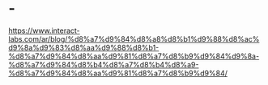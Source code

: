 # -
https://www.interact-labs.com/ar/blog/%d8%a7%d9%84%d8%a8%d8%b1%d9%88%d8%ac%d9%8a%d9%83%d8%aa%d9%88%d8%b1-%d8%a7%d9%84%d8%aa%d9%81%d8%a7%d8%b9%d9%84%d9%8a-%d8%a7%d9%84%d8%b4%d8%a7%d8%b4%d8%a9-%d8%a7%d9%84%d8%aa%d9%81%d8%a7%d8%b9%d9%84/
